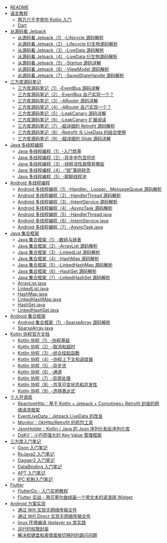 * [README](README.md)
* [语言教程 ]()
	* [两万六千字带你 Kotlin 入门](kotlin/kotlin入门教程.md)
	* [Dart](dart/Dart入门教程.md)
* [从源码看 Jetpack]()
    * [从源码看 Jetpack（1）-Lifecycle 源码解析](jetpack/Lifecycle源码解析.md)
    * [从源码看 Jetpack（2）-Lifecycle 衍生物源码解析](jetpack/Lifecycle衍生.md)
    * [从源码看 Jetpack（3）-LiveData 源码解析](jetpack/LiveData源码解析.md)
    * [从源码看 Jetpack（4）-LiveData 衍生物源码解析](jetpack/LiveData衍生.md)
    * [从源码看 Jetpack（5）-Startup 源码详解](jetpack/Startup源码详解.md)
    * [从源码看 Jetpack（6）-ViewModel 源码解析](jetpack/ViewModel源码解析.md)
    * [从源码看 Jetpack（7）-SavedStateHandle 源码解析](jetpack/SavedStateHandle源码详解.md)
* [三方库源码笔记]()
    - [三方库源码笔记（1）-EventBus 源码详解](android_opensource/1-EventBus源码详解.md)
    - [三方库源码笔记（2）-EventBus 自己实现一个？](android_opensource/2-EventBus自己实现一个？.md)
    - [三方库源码笔记（3）-ARouter 源码详解](android_opensource/3-ARouter源码详解.md)
    - [三方库源码笔记（4）-ARouter 自己实现一个？](android_opensource/4-ARouter自己实现一个？.md)
    - [三方库源码笔记（5）-LeakCanary 源码详解](android_opensource/5-LeakCanary源码详解.md)
    - [三方库源码笔记（6）-LeakCanary 扩展阅读](android_opensource/6-LeakCanary扩展阅读.md)
    - [三方库源码笔记（7）-超详细的 Retrofit 源码解析](android_opensource/7-超详细的Retrofit源码解析.md)
    - [三方库源码笔记（8）-Retrofit 与 LiveData 的结合使用](android_opensource/8-Retrofit与LiveData的结合使用.md)
    - [三方库源码笔记（9）-超详细的 Glide 源码详解](android_opensource/9-超详细的Glide源码详解.md)
* [Java 多线程编程]()
	* [Java 多线程编程（1）-入门筑基](java_multithreading/1-入门筑基.md)
	* [Java 多线程编程（2）-异步中包含同步](java_multithreading/2-异步中包含同步.md)
	* [Java 多线程编程（3）-线程活性故障有哪些](java_multithreading/3-线程活性故障有哪些.md)
	* [Java 多线程编程（4）-“锁”事碎碎念](java_multithreading/4-“锁”事碎碎念.md)
	* [Java 多线程编程（5）-聊聊线程池](java_multithreading/5-聊聊线程池.md)
* [Android 多线程编程]()
	* [Android 多线程编程（1）-Handler、Looper、MessageQueue 源码解析](android_multithreading/Android多线程之Handler、Looper与MessageQueue源码解析.md)
	* [Android 多线程编程（2）-HandlerThread 源码解析](android_multithreading/Android多线程之HandlerThread源码解析.md)
	* [Android 多线程编程（3）-IntentService 源码解析](android_multithreading/Android多线程之IntentService源码解析.md)
	* [Android 多线程编程（4）-AsyncTask 源码解析](android_multithreading/Android多线程之AsyncTask源码解析.md)
	* [Android 多线程编程（5）-HandlerThread.java](android_multithreading/HandlerThread.md)
	* [Android 多线程编程（6）-IntentService.java](android_multithreading/IntentService.md)
	* [Android 多线程编程（7）-AsyncTask.java](android_multithreading/AsyncTask.md)
* [Java 集合框架]()
	* [Java 集合框架（1）-数组与链表](java_collections/Java集合框架源码解析之数组与链表.md)
	* [Java 集合框架（2）-ArrayList 源码解析](java_collections/Java集合框架源码解析之ArrayList.md)
	* [Java 集合框架（3）-LinkedList 源码解析](java_collections/Java集合框架源码解析之LinkedList.md)
	* [Java 集合框架（4）-HashMap 源码解析](java_collections/Java集合框架源码解析之HashMap.md)
	* [Java 集合框架（5）-LinkedHashMap 源码解析](java_collections/Java集合框架源码解析之LinkedHashMap.md)
	* [Java 集合框架（6）-HashSet 源码解析](java_collections/Java集合框架源码解析之HashSet.md)
	* [Java 集合框架（7）-LinkedHashSet 源码解析](java_collections/Java集合框架源码解析之LinkedHashSet.md)
	* [ArrayList.java](java_collections/ArrayList.md)
	* [LinkedList.java](java_collections/LinkedList.md)
	* [HashMap.java](java_collections/HashMap.md)
	* [LinkedHashMap.java](java_collections/LinkedHashMap.md)
	* [HashSet.java](java_collections/HashSet.md)
	* [LinkedHashSet.java](java_collections/LinkedHashSet.md)
* [Android 集合框架]()
	* [Android 集合框架（1）-SparseArray 源码解析](android_collections/SparseArray源码解析.md)
	* [SparseArray.java](android_collections/SparseArray.md)
* [Kotlin 协程官方文档]()
	* [Kotlin 协程（1）-协程基础](kotlin_coroutine/1-协程基础.md)
	* [Kotlin 协程（2）-取消和超时](/kotlin_coroutine/2-取消和超时.md)
	* [Kotlin 协程（3）-组合挂起函数](kotlin_coroutine/3-组合挂起函数.md)
	* [Kotlin 协程（4）-协程上下文和调度器](kotlin_coroutine/4-协程上下文和调度器.md)
	* [Kotlin 协程（5）-异步流](kotlin_coroutine/5-异步流.md)
	* [Kotlin 协程（6）-通道](kotlin_coroutine/6-通道.md)
	* [Kotlin 协程（7）-异常处理](kotlin_coroutine/7-异常处理.md)
	* [Kotlin 协程（8）-共享可变状态和并发性](kotlin_coroutine/8-共享可变状态和并发性.md)
	* [Kotlin 协程（9）-选择表达式](kotlin_coroutine/9-选择表达式.md)
* [个人开源库]()
    * [ReactiveHttp：基于 Kotlin + Jetpack + Coroutines+ Retrofit 封装的网络请求框架](https://github.com/leavesC/ReactiveHttp)
    * [EventLiveData：Jetpack LiveData 的改良](https://github.com/leavesC/EventLiveData)
    * [Monitor：OkHttp/Retrofit 的抓包工具](https://github.com/leavesC/Monitor)
    * [JsonHolder：Kotlin / Java 的 Json 序列化和反序列化库](https://github.com/leavesC/JsonHolder)
	* [DoKV：小巧而强大的 Key-Value 管理框架](https://github.com/leavesC/DoKV)
* [三方库入门笔记 ]()
	* [Gson 入门笔记](android/Gson使用详解.md)
	* [RxJava2 入门笔记](android/RxJava2入门详细笔记.md)
	* [Dagger2 入门笔记](https://github.com/leavesC/Dagger2Samples)
	* [DataBinding 入门笔记](https://github.com/leavesC/DataBindingSamples)
	* [APT 入门笔记](https://github.com/leavesC/DoKV)
	* [IPC 机制入门笔记](https://github.com/leavesC/IPCSamples)
* [Flutter]()
	* [FlutterDo - 入门实例教程](https://github.com/leavesC/flutter_do)
	* [Flutter 实战 - 用贝塞尔曲线画一个带文本的波浪球 Widget](https://juejin.im/post/5db5c03a6fb9a0208668e4f3)
* [Android 方案实现]()
	* [通过 Wifi 实现无网络传输文件](https://github.com/leavesC/WifiFileTransfer)
	* [通过 Wifi Direct 实现无网络传输文件](https://github.com/leavesC/WifiP2P)
	* [linux 环境编译 ijkplayer so 库实践](https://github.com/leavesC/ijkplayer-so-extend)
	* [运行时权限封装](https://github.com/leavesC/PermissionSteward)
	* [解决软键盘和表情面板切换时的跳闪问题](https://github.com/leavesC/Keyboard)
